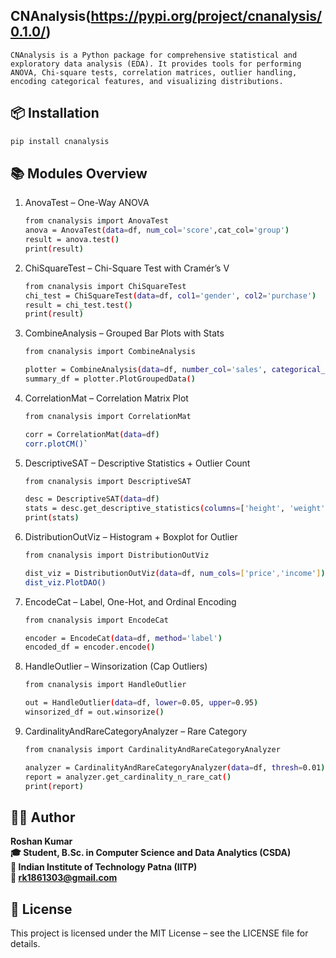 ## CNAnalysis(https://pypi.org/project/cnanalysis/0.1.0/)
    CNAnalysis is a Python package for comprehensive statistical and exploratory data analysis (EDA). It provides tools for performing ANOVA, Chi-square tests, correlation matrices, outlier handling, encoding categorical features, and visualizing distributions.

## 📦 Installation
```bash
pip install cnanalysis
```
## 📚 Modules Overview
1. AnovaTest – One-Way ANOVA
    ```bash
    from cnanalysis import AnovaTest
    anova = AnovaTest(data=df, num_col='score',cat_col='group')
    result = anova.test()
    print(result)
    ```
2. ChiSquareTest – Chi-Square Test with Cramér’s V
    ```bash
    from cnanalysis import ChiSquareTest
    chi_test = ChiSquareTest(data=df, col1='gender', col2='purchase')
    result = chi_test.test()
    print(result)
    ```
3. CombineAnalysis – Grouped Bar Plots with Stats
    ```bash
    from cnanalysis import CombineAnalysis

    plotter = CombineAnalysis(data=df, number_col='sales', categorical_col='region')
    summary_df = plotter.PlotGroupedData()
    ```
4. CorrelationMat – Correlation Matrix Plot
    ```bash
    from cnanalysis import CorrelationMat

    corr = CorrelationMat(data=df)
    corr.plotCM()`
    ```
5. DescriptiveSAT – Descriptive Statistics + Outlier Count
    ```bash
    from cnanalysis import DescriptiveSAT

    desc = DescriptiveSAT(data=df)
    stats = desc.get_descriptive_statistics(columns=['height', 'weight'])
    print(stats)
    ```
6. DistributionOutViz – Histogram + Boxplot for Outlier 
    ```bash
    from cnanalysis import DistributionOutViz

    dist_viz = DistributionOutViz(data=df, num_cols=['price','income'])
    dist_viz.PlotDAO()

    ```
7. EncodeCat – Label, One-Hot, and Ordinal Encoding
    ```bash
    from cnanalysis import EncodeCat

    encoder = EncodeCat(data=df, method='label')
    encoded_df = encoder.encode()

    ```
8. HandleOutlier – Winsorization (Cap Outliers)
    ```bash
    from cnanalysis import HandleOutlier

    out = HandleOutlier(data=df, lower=0.05, upper=0.95)
    winsorized_df = out.winsorize()

    ```
9. CardinalityAndRareCategoryAnalyzer – Rare Category 
    ```bash
    from cnanalysis import CardinalityAndRareCategoryAnalyzer

    analyzer = CardinalityAndRareCategoryAnalyzer(data=df, thresh=0.01)
    report = analyzer.get_cardinality_n_rare_cat()
    print(report)

    ```

## 🧑‍💻 Author
**Roshan Kumar**<br>
**🎓 Student, B.Sc. in Computer Science and Data Analytics (CSDA)**<br>
**🏫 Indian Institute of Technology Patna (IITP)**<br>
**📧 rk1861303@gmail.com**

## 📝 License

This project is licensed under the MIT License – see the LICENSE file for details.
